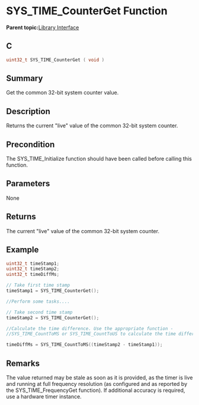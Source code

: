# SYS\_TIME\_CounterGet Function

**Parent topic:**[Library Interface](GUID-3D84F884-122D-4A4A-95DA-DFD8C2E84650.md)

## C

```c
uint32_t SYS_TIME_CounterGet ( void )
```

## Summary

Get the common 32-bit system counter value.

## Description

Returns the current "live" value of the common 32-bit system counter.

## Precondition

The SYS\_TIME\_Initialize function should have been called before calling this function.

## Parameters

None

## Returns

The current "live" value of the common 32-bit system counter.

## Example

```c
uint32_t timeStamp1;
uint32_t timeStamp2;
uint32_t timeDiffMs;

// Take first time stamp
timeStamp1 = SYS_TIME_CounterGet();

//Perform some tasks....

// Take second time stamp
timeStamp2 = SYS_TIME_CounterGet();

//Calculate the time difference. Use the appropriate function -
//SYS_TIME_CountToMS or SYS_TIME_CountToUS to calculate the time difference.

timeDiffMs = SYS_TIME_CountToMS((timeStamp2 - timeStamp1));
```

## Remarks

The value returned may be stale as soon as it is provided, as the timer is live and running at full frequency resolution \(as configured and as reported by the SYS\_TIME\_FrequencyGet function\). If additional accuracy is required, use a hardware timer instance.

